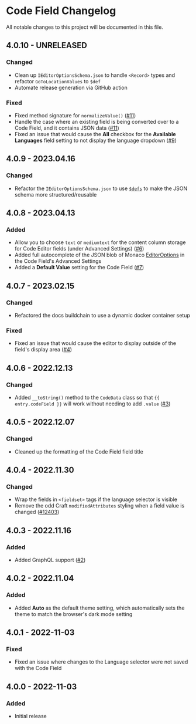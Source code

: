 # Code Field Changelog

All notable changes to this project will be documented in this file.

## 4.0.10 - UNRELEASED
### Changed
* Clean up `IEditorOptionsSchema.json` to handle `<Record>` types and refactor `GoToLocationValues` to `$def`
* Automate release generation via GitHub action

### Fixed
* Fixed method signature for `normalizeValue()` ([#11](https://github.com/nystudio107/craft-code-field/issues/11))
* Handle the case where an existing field is being converted over to a Code Field, and it contains JSON data ([#11](https://github.com/nystudio107/craft-code-field/issues/11))
* Fixed an issue that would cause the **All** checkbox for the **Available Languages** field setting to not display the language dropdown ([#9](https://github.com/nystudio107/craft-code-field/issues/9))

## 4.0.9 - 2023.04.16
### Changed
* Refactor the `IEditorOptionsSchema.json` to use [`$defs`](https://json-schema.org/understanding-json-schema/structuring.html#defs) to make the JSON schema more structured/reusable

## 4.0.8 - 2023.04.13
### Added
* Allow you to choose `text` or `mediumtext` for the content column storage for Code Editor fields (under Advanced Settings) ([#6](https://github.com/nystudio107/craft-code-field/issues/6))
* Added full autocomplete of the JSON blob of Monaco [EditorOptions](https://microsoft.github.io/monaco-editor/typedoc/interfaces/editor.IEditorOptions.html) in the Code Field's Advanced Settings
* Added a **Default Value** setting for the Code Field ([#7](https://github.com/nystudio107/craft-code-field/issues/7))

## 4.0.7 - 2023.02.15
### Changed
* Refactored the docs buildchain to use a dynamic docker container setup

### Fixed
* Fixed an issue that would cause the editor to display outside of the field's display area ([#4](https://github.com/nystudio107/craft-code-field/issues/4))

## 4.0.6 - 2022.12.13
### Changed
* Added `__toString()` method to the `CodeData` class so that `{{ entry.codeField }}` will work without needing to add `.value` ([#3](https://github.com/nystudio107/craft-code-field/issues/3))

## 4.0.5 - 2022.12.07
### Changed
* Cleaned up the formatting of the Code Field field title

## 4.0.4 - 2022.11.30
### Changed
* Wrap the fields in `<fieldset>` tags if the language selector is visible
* Remove the odd Craft `modifiedAttributes` styling when a field value is changed ([#12403](https://github.com/craftcms/cms/issues/12403))

## 4.0.3 - 2022.11.16
### Added
* Added GraphQL support ([#2](https://github.com/nystudio107/craft-code-field/issues/2))

## 4.0.2 - 2022.11.04
### Added
* Added **Auto** as the default theme setting, which automatically sets the theme to match the browser's dark mode setting

## 4.0.1 - 2022-11-03
### Fixed
* Fixed an issue where changes to the Language selector were not saved with the Code Field

## 4.0.0 - 2022-11-03
### Added
- Initial release
